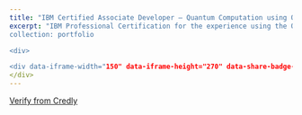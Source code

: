 ```yaml
---
title: "IBM Certified Associate Developer – Quantum Computation using Qiskit v0.2x"
excerpt: "IBM Professional Certification for the experience using the Qiskit SDK to create and execute quantum computing programs on IBM Quantum computers and simulators.
collection: portfolio

<div>

<div data-iframe-width="150" data-iframe-height="270" data-share-badge-id="3bd4b49b-2bf9-4d24-a900-a736e2c824d2" data-share-badge-host="https://www.credly.com"></div><script type="text/javascript" async src="//cdn.credly.com/assets/utilities/embed.js"></script>
</div>
---
```


[Verify from Credly](https://www.credly.com/badges/3bd4b49b-2bf9-4d24-a900-a736e2c824d2/public_url) 



